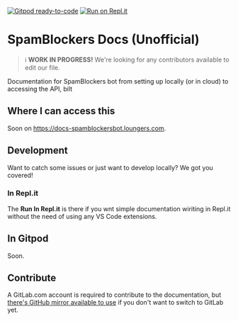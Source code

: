 [![Gitpod ready-to-code](https://img.shields.io/badge/Gitpod-ready--to--code-blue?logo=gitpod)](https://gitpod.io/#https://gitlab.com/AndreiJirohHaliliDev2006/SpamBlockersBot-Docs)
[![Run on Repl.it](https://repl.it/badge/github/AndreiJirohHaliliDev2006/SpamBlockersBot-Docs)](https://repl.it/github/AndreiJirohHaliliDev2006/SpamBlockersBot-Docs)

# SpamBlockers Docs (Unofficial)

> :information_source: **WORK IN PROGRESS!** We're looking for any contributors available to edit our file.

Documentation for SpamBlockers bot from setting up locally (or in cloud) to accessing the API, bilt

## Where I can access this

Soon on <https://docs-spamblockersbot.loungers.com>.

## Development

Want to catch some issues or just want to develop locally? We got you covered!

### In Repl.it

The **Run In Repl.it** is there if you wnt simple documentation wiriting in Repl.it without
the need of using any VS Code extensions.

## In Gitpod

Soon.

## Contribute

A GitLab.com account is required to contribute to the documentation, but [there's GitHub mirror available to use] if you don't want to switch to GitLab yet.

[there's GitHub mirror available to use]: https://github.com/AndreiJirohHaliliDev2006/SpamBlockersBot-Docs
